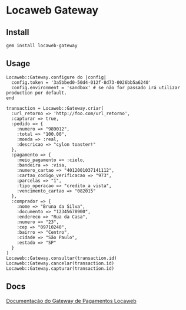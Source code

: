 # Locaweb Gateway

## Install

    gem install locaweb-gateway

## Usage

    Locaweb::Gateway.configure do |config|
      config.token = '3a5bbed0-50d4-012f-8d73-0026bb5a6240'
      config.environment = 'sandbox' # se não for passado irá utilizar production por default.
    end

    transaction = Locaweb::Gateway.criar(
      :url_retorno => 'http://foo.com/url_retorno',
      :capturar => true,
      :pedido => {
        :numero => "989012",
        :total => "100.00",
        :moeda => :real,
        :descricao => "cylon toaster!"
      },
      :pagamento => {
        :meio_pagamento => :cielo,
        :bandeira => :visa,
        :numero_cartao => "4012001037141112",
        :cartao_codigo_verificacao => "973",
        :parcelas => "1",
        :tipo_operacao => "credito_a_vista",
        :vencimento_cartao => "082015"
      },
      :comprador => {
        :nome => "Bruna da Silva",
        :documento => "12345678900",
        :endereco => "Rua da Casa",
        :numero => "23",
        :cep => "09710240",
        :bairro => "Centro",
        :cidade => "São Paulo",
        :estado => "SP"
      }
    )
    Locaweb::Gateway.consultar(transaction.id)
    Locaweb::Gateway.cancelar(transaction.id)
    Locaweb::Gateway.capturar(transaction.id)

## Docs

[Documentação do Gateway de Pagamentos Locaweb](http://docs.gatewaylocaweb.com.br)
